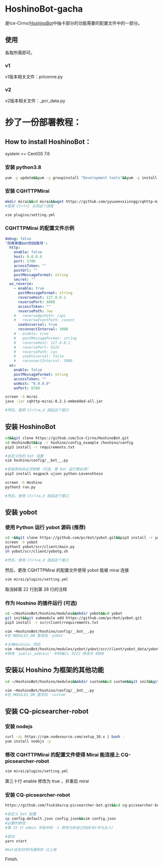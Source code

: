 # HoshinoBot-gacha
是Ice-Cirno/[HoshinoBot](https://github.com/Ice-Cirno/HoshinoBot)中抽卡部分的功能需要的配置文件中的一部分。

## 使用

各取所需即可。

### v1

v1版本相关文件：priconne.py

### v2

v2版本相关文件：_pcr_data.py

# 抄了一份部署教程：

## How to install HoshinoBot：

system >= CentOS 7.6

### 安装 python3.8

```bash
yum -y update&&yum -y groupinstall "Development tools"&&yum -y install wget zlib-devel bzip2-devel openssl-devel ncurses-devel sqlite-devel readline-devel tk-devel gcc* libffi-devel make git java vim screen&&wget https://www.python.org/ftp/python/3.8.5/Python-3.8.5.tgz&&tar -zxvf Python-3.8.5.tgz&&cd Python-3.8.5&&./configure&&make&&make install&&pip3 install --upgrade pip&&cd
```

### 安装 CQHTTPMirai

```bash
mkdir mirai&&cd mirai&&wget https://github.com/yyuueexxiinngg/cqhttp-mirai/releases/download/0.2.1/cqhttp-mirai-0.2.1-embedded-all.jar&&java -jar cqhttp-mirai-0.2.1-embedded-all.jar
#使用 Ctrl+C 关闭这个进程

vim plugins/setting.yml
```

### CQHTTPMirai 的配置文件示例

```yml
debug: false
'你用来做bot的QQ账号':
  http:
    enable: false
    host: 0.0.0.0
    port: 5700
    accessToken: ""
    postUrl: ""
    postMessageFormat: string
    secret: ""
  ws_reverse:
    - enable: true
      postMessageFormat: string
      reverseHost: 127.0.0.1
      reversePort: 8080
      accessToken: ""
      reversePath: /ws
    #   reverseApiPath: /api
    #   reverseEventPath: /event
      useUniversal: true
      reconnectInterval: 3000
    # - enable: true
    #   postMessageFormat: string
    #   reverseHost: 127.0.0.1
    #   reversePort: 9222
    #   reversePath: /ws
    #   useUniversal: false
    #   reconnectInterval: 3000
  ws:
    enable: false
    postMessageFormat: string
    accessToken: ""
    wsHost: "0.0.0.0"
    wsPort: 6700

```

```bash
screen -S mirai
java -jar cqhttp-mirai-0.2.1-embedded-all.jar

#然后，使用 Ctrl+a,d 挂起这个窗口
```

## 安装 HoshinoBot

```bash
cd&&git clone https://github.com/Ice-Cirno/HoshinoBot.git
cd HoshinoBot&&cp -r hoshino/config_example /hoshino/config
pip3 install -r requirements.txt

#自定义你的 bot 设置
vim hoshino/config/__bot__.py

#安装其他非必须依赖（可选，使 bot 运行更丝滑）
pip3 install msgpack ujson python-Levenshtein

screen -S Hoshino
python3 run.py

#然后，使用 Ctrl+a,d 挂起这个窗口
```

## 安装 yobot

### 使用 Python 运行 yobot 源码 (推荐)

```bash
cd ~&&git clone https://github.com/pcrbot/yobot.git&&pip3 install -r yobot/scr/client/requirements.txt
screen -S yobot
python3 yobot/scr/client/main.py
sh yobot/scr/client/yobotg.sh

#然后，使用 Ctrl+a,d 挂起这个窗口
```

然后，更改 CQHTTPMirai 的配置文件使得 yobot 能被 mirai 连接

```bash
vim mirai/plugins/setting.yml
```

取消掉第 22 行到第 28 行的注释

### 作为 Hoshino 的插件运行 (可选)

```bash
cd ~/HoshinoBot/hoshino/modules&&mkdir yobot&&cd yobot
git init&&git submodule add https://github.com/pcrbot/yobot.git
pip3 install -r scr/client/requirements.txt

vim ~HoshinoBot/hoshino/config/__bot__.py
#在 MODULES_ON 里添加 'yobot'

#关掉Hoshino，然后
vim ~HoshinoBot/hoshino/modules/yobot/yobot/scr/client/yobot_data/yobot_config.json
#修改 'public_address' 中的端口，9222 修改为 8080
```

## 安装以 Hoshino 为框架的其他功能

```bash
cd ~/HoshinoBot/hoshino/modules&&mkdir custom&&cd custom&&git init&&git clone https://github.com/Lancercmd/Landsol-Distrust.git&&git clone https://github.com/Lancercmd/Reloader.git

vim ~HoshinoBot/hoshino/config/__bot__.py
#在 MODULES_ON 里添加 'custom'
```

## 安装 CQ-picsearcher-robot

### 安装 nodejs

```bash
curl -sL https://rpm.nodesource.com/setup_10.x | bash -
yum install nodejs -y
```

### 修改 CQHTTPMirai 的配置文件使得 Mirai 能连接上 CQ-picsearcher-robot

```bash
vim mirai/plugins/setting.yml
```

第三十行 enable 修改为 true ，并重启 mirai 

### 安装 CQ-picsearcher-robot

```bash
https://github.com/Tsuk1ko/cq-picsearcher-bot.git&&cd cq-picsearcher-bot&&npm install -g yarn&&npm install -g pm2&&yarn install

#自定义 bot 配置
cp config.default.json config.json&&vim config.json
#必要的修改：
#第 15 行 admin 字段中的 -1 修改为你自己的QQ号(作为主人)

#启动
yarn start

#bot会在20秒内通知你 已上线 
```

Finish.
